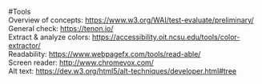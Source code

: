 #Tools   
Overview of concepts: https://www.w3.org/WAI/test-evaluate/preliminary/  
General check: https://tenon.io/  
Extract & analyze colors: https://accessibility.oit.ncsu.edu/tools/color-extractor/  
Readability: https://www.webpagefx.com/tools/read-able/  
Screen reader: http://www.chromevox.com/  
Alt text: https://dev.w3.org/html5/alt-techniques/developer.html#tree  
